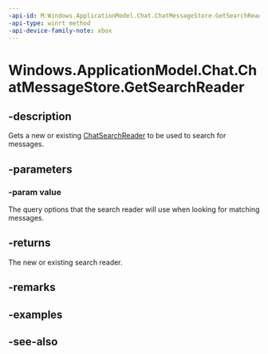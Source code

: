 ```yaml
---
-api-id: M:Windows.ApplicationModel.Chat.ChatMessageStore.GetSearchReader(Windows.ApplicationModel.Chat.ChatQueryOptions)
-api-type: winrt method
-api-device-family-note: xbox
---
```


<!-- Method syntax
public Windows.ApplicationModel.Chat.ChatSearchReader GetSearchReader(Windows.ApplicationModel.Chat.ChatQueryOptions value)
-->

# Windows.ApplicationModel.Chat.ChatMessageStore.GetSearchReader

## -description
Gets a new or existing [ChatSearchReader](chatsearchreader.md) to be used to search for messages.

## -parameters
### -param value
The query options that the search reader will use when looking for matching messages.

## -returns
The new or existing search reader.

## -remarks

## -examples

## -see-also
